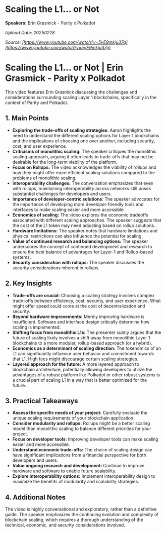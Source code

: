 # Scaling the L1… or Not

**Speakers:** Erin Grasmick - Parity x Polkadot


*Upload Date: 20250228*

*Source: [https://www.youtube.com/watch?v=5yE9mkju37g](https://www.youtube.com/watch?v=5yE9mkju37g)*

# Scaling the L1… or Not | Erin Grasmick - Parity x Polkadot

This video features Erin Grasmick discussing the challenges and considerations surrounding scaling Layer 1 blockchains, specifically in the context of Parity and Polkadot.

## 1. Main Points

* **Exploring the trade-offs of scaling strategies:** Aaron highlights the need to understand the different scaling options for Layer 1 blockchains and the implications of choosing one over another, including security, cost, and user experience.
* **Criticisms of monolithic scaling:** The speaker critiques the monolithic scaling approach, arguing it often leads to trade-offs that may not be desirable for the long-term viability of the platform.
* **Focus on Rollups:** The video acknowledges the viability of rollups and how they might offer more efficient scaling solutions compared to the problems of monolithic scaling.
* **Interoperability challenges:** The conversation emphasizes that even with rollups, maintaining interoperability across networks still poses substantial challenges for developers and users.
* **Importance of developer-centric solutions:** The speaker advocates for the importance of developing more developer-friendly tools and interfaces to make scaling easier and more accessible.
* **Economics of scaling:** The video explores the economic tradeoffs associated with different scaling approaches. The speaker suggests that the cost of the L1 token may need adjusting based on rollup solutions.
* **Hardware limitations:** The speaker notes that hardware limitations and physical restrictions can also influence the potential for scaling.
* **Value of continued research and balancing options:** The speaker underscores the concept of continued development and research to ensure the best balance of advantages for Layer-1 and Rollup-based systems.
* **Security consideration with rollups:** The speaker discusses the security considerations inherent in rollups.

## 2. Key Insights

* **Trade-offs are crucial:**  Choosing a scaling strategy involves complex trade-offs between efficiency, cost, security, and user experience.  What might offer speed could come at the cost of decentralization and security.
* **Beyond hardware improvements:** Merely improving hardware is insufficient.  Software and interface design critically determine how scaling is implemented.
* **Shifting focus from monolithic L1s:**  The presenter subtly argues that the future of scaling likely involves a shift away from monolithic Layer 1 blockchains to a more modular, rollup-based approach (or a hybrid).
* **Economics as a determinant of scaling direction:** The tokenomics of an L1 can significantly influence user behavior and commitment towards that L1.  High fees might discourage certain scaling strategies.
* **Layered approach for the future:** A more layered approach to blockchain architecture, potentially allowing developers to utilize the advantages of a robust platform like Polkadot or other robust systems is a crucial part of scaling L1 in a way that is better optimized for the future.

## 3. Practical Takeaways

* **Assess the specific needs of your project:**  Carefully evaluate the unique scaling requirements of your blockchain application.
* **Consider modularity and rollups:**  Rollups might be a better scaling model than monolithic scaling to balance different priorities for your project.
* **Focus on developer tools:**  Improving developer tools can make scaling easier and more accessible.
* **Understand economic trade-offs:** The choice of scaling design can have significant implications from a financial perspective for both developers and users.
* **Value ongoing research and development:**  Continue to improve hardware and software to enable future scalability.
* **Explore interoperability options:**  Implement interoperability design to maximize the benefits of modularity and scalability strategies.


## 4. Additional Notes

The video is highly conversational and exploratory, rather than a definitive guide. The speaker emphasizes the continuing evolution and complexity of blockchain scaling, which requires a thorough understanding of the technical, economic, and security considerations involved.
